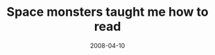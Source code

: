 ---
layout: base.njk
title : 'Space monsters taught me how to read' 
view_title : 'Space monsters taught me how to read' 
year : '2008' 
date : '2008-04-10' 
img_file : '/drawing/spacemonsterstaughtmehowtoread.png' 
html_file : 'spacemonsterstaughtmehowtoread' 
next_html : 'idliketorunmoretests.html' 
year_order : '154' 
permalink : "title/{{html_file}}.html"
---